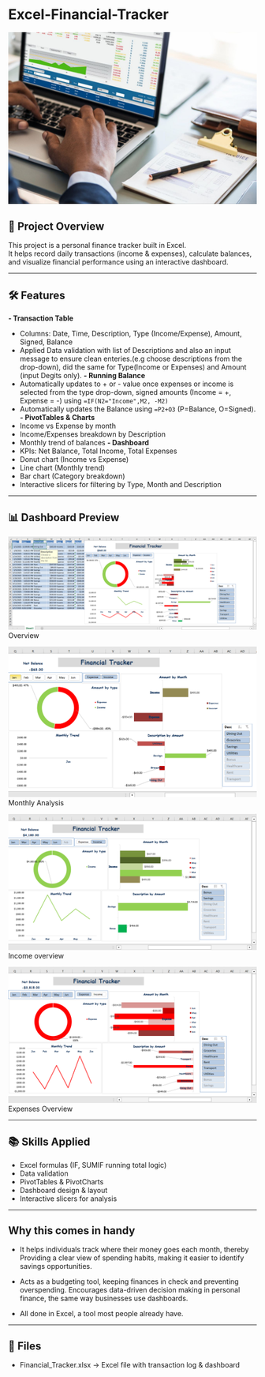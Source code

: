 # Excel-Financial-Tracker
![](Intro_Image.jpg)

## 📌 Project Overview
This project is a personal finance tracker built in Excel.  
It helps record daily transactions (income & expenses), calculate balances, and visualize financial performance using an interactive dashboard.

---

## 🛠 Features
**- Transaction Table**
  - Columns: Date, Time, Description, Type (Income/Expense), Amount, Signed, Balance
  - Applied Data validation with list of Descriptions and also an input message to ensure clean enteries.(e.g choose descriptions from the drop-down), did the same for Type(Income or Expenses) and Amount (input Degits only). 
**- Running Balance**
  - Automatically updates to + or - value once expenses or income is selected from the type drop-down, signed amounts (Income = +, Expense = -) using ``=IF(N2="Income",M2, -M2)``
  - Automatically updates the Balance using ``=P2+O3`` (P=Balance, O=Signed).
**- PivotTables & Charts**
  - Income vs Expense by month
  - Income/Expenses breakdown by Description
  - Monthly trend of balances
**- Dashboard**
  - KPIs: Net Balance, Total Income, Total Expenses
  - Donut chart (Income vs Expense)
  - Line chart (Monthly trend)
  - Bar chart (Category breakdown)
  - Interactive slicers for filtering by Type, Month and Description

---

## 📊 Dashboard Preview
![](Dashboard.png)
Overview

![](Monthly_Statistics.png)
Monthly Analysis

![](Income.png)
Income overview

![](Expense.png)
Expenses Overview

---

## 📚 Skills Applied
- Excel formulas (IF, SUMIF running total logic)
- Data validation
- PivotTables & PivotCharts
- Dashboard design & layout
- Interactive slicers for analysis

---

## Why this comes in handy

- It helps individuals track where their money goes each month, thereby Providing a clear view of spending habits, making it easier to identify savings opportunities.

- Acts as a budgeting tool, keeping finances in check and preventing overspending.
Encourages data-driven decision making in personal finance, the same way businesses use dashboards.

- All done in Excel, a tool most people already have.

---

## 📂 Files
- Financial_Tracker.xlsx → Excel file with transaction log & dashboard
